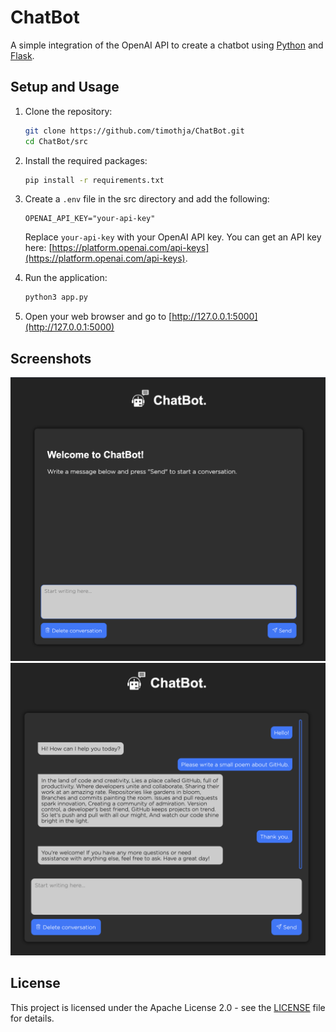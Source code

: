 # ChatBot

A simple integration of the OpenAI API to create a chatbot using [Python](https://www.python.org/) and [Flask](https://flask.palletsprojects.com/en/2.0.x/).

## Setup and Usage

1. Clone the repository:

    ```bash
    git clone https://github.com/timothja/ChatBot.git
    cd ChatBot/src
    ```
2. Install the required packages:

    ```bash
    pip install -r requirements.txt
    ```
3. Create a `.env` file in the src directory and add the following:

    ```env
    OPENAI_API_KEY="your-api-key"
    ```
    Replace `your-api-key` with your OpenAI API key. You can get an API key here: [https://platform.openai.com/api-keys](https://platform.openai.com/api-keys).

4. Run the application:

    ```bash
    python3 app.py
    ```

5. Open your web browser and go to [http://127.0.0.1:5000](http://127.0.0.1:5000)

## Screenshots

![ChatBot Welcome Page](images/chatbot_welcome.png)
![ChatBot Conversation](images/chatbot_conversation.png)



## License

This project is licensed under the Apache License 2.0 - see the [LICENSE](LICENSE) file for details.
